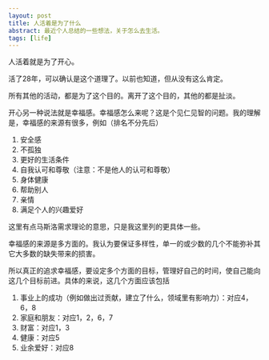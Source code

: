 ```yaml
---
layout: post
title: 人活着是为了什么
abstract: 最近个人总结的一些想法，关于怎么去生活。
tags: [life]
---
```


人活着就是为了开心。

活了28年，可以确认是这个道理了。以前也知道，但从没有这么肯定。

所有其他的活动，都是为了这个目的。离开了这个目的，其他的都是扯淡。

开心另一种说法就是幸福感。幸福感怎么来呢？这是个见仁见智的问题。我的理解是，幸福感的来源有很多，例如（排名不分先后）

1. 安全感
2. 不孤独
3. 更好的生活条件
4. 自我认可和尊敬（注意：不是他人的认可和尊敬）
5. 身体健康
6. 帮助别人
7. 亲情
8. 满足个人的兴趣爱好

这里有点马斯洛需求理论的意思，只是我这里列的更具体一些。

幸福感的来源是多方面的。我认为要保证多样性，单一的或少数的几个不能弥补其它大多数的缺失带来的损害。

所以真正的追求幸福感，要设定多个方面的目标，管理好自己的时间，使自己能向这几个目标前进。具体的来说，这几个方面应该包括

1. 事业上的成功（例如做出过贡献，建立了什么，领域里有影响力）：对应4，6，8
2. 家庭和朋友：对应1，2，6，7
3. 财富：对应1，3
4. 健康：对应5
5. 业余爱好：对应8
